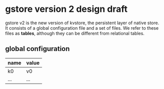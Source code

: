 # gstore version 2 design draft #

gstore v2 is the new version of kvstore, the persistent layer of native
store. It consists of a global configuration file and a set of files. We refer
to these files as **tables**, although they can be different from relational
tables.

## global configuration ##

| name | value |
|------|-------|
| k0   | v0    |
| ...  | ...   |



